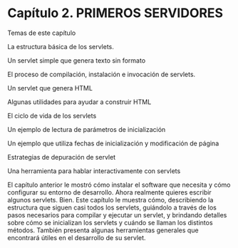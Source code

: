 # Capítulo 2. PRIMEROS SERVIDORES
Temas de este capítulo

La estructura básica de los servlets.

Un servlet simple que genera texto sin formato

El proceso de compilación, instalación e invocación de servlets.

Un servlet que genera HTML

Algunas utilidades para ayudar a construir HTML

El ciclo de vida de los servlets

Un ejemplo de lectura de parámetros de inicialización

Un ejemplo que utiliza fechas de inicialización y modificación de página

Estrategias de depuración de servlet

Una herramienta para hablar interactivamente con servlets

El capítulo anterior le mostró cómo instalar el software que necesita y cómo configurar su entorno de desarrollo. Ahora realmente quieres escribir algunos servlets. Bien. Este capítulo le muestra cómo, describiendo la estructura que siguen casi todos los servlets, guiándolo a través de los pasos necesarios para compilar y ejecutar un servlet, y brindando detalles sobre cómo se inicializan los servlets y cuándo se llaman los distintos métodos. También presenta algunas herramientas generales que encontrará útiles en el desarrollo de su servlet.
